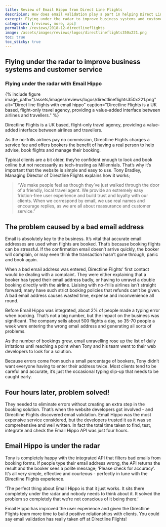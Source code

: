 ```yaml
---
title: Review of Email Hippo from Direct Line Flights
descripion: How does email validation play a part in helping Direct Line Flights cut costs?
excerpt: Flying under the radar to improve business systems and customer service
categories: [reviews, more, api]
permalink: /reviews/2018-12-directlineflights
image: /assets/images/reviews/logos/directlineflights350x221.png
toc: true
toc_sticky: true
---
```


<div><i class="fas fa-star" style="color:gold"></i><i class="fas fa-star" style="color:gold"></i><i class="fas fa-star" style="color:gold"></i><i class="fas fa-star" style="color:gold"></i><i class="fas fa-star" style="color:gold"></i></div>

## Flying under the radar to improve business systems and customer service

### Flying under the radar with Email Hippo

{% include figure image_path="/assets/images/reviews/logos/directlineflights350x221.png" alt="Direct line flights with email hippo" caption="Directline Flights is a UK based, flight-only travel agency, providing a value-added interface between airlines and travellers." %}

Directline Flights is a UK based, flight-only travel agency, providing a value-added interface between airlines and travellers.

As the no-frills airlines pay no commission, Directline Flights charges a service fee and offers bookers the benefit of having a real person to help advise, book flights and manage their booking.

Typical clients are a bit older, they’re confident enough to look and book online but not necessarily as tech-trusting as Millennials. That’s why it’s important that the website is simple and easy to use. Tony Bradley, Managing Director of Directline Flights explains how it works;

> “We make people feel as though they’ve just walked through the door of a friendly, local travel agent. We provide an extremely easy friction-free user experience and build trust and loyalty with our clients. When we correspond by email, we use real names and encourage replies, as we are all about reassurance and customer service.”

## The problem caused by a bad email address
Email is absolutely key to the business. It’s vital that accurate email addresses are used when flights are booked. That’s because booking flights can be stressful. If the confirmation email doesn’t arrive quickly, the booker will complain, or may even think the transaction hasn’t gone through, panic and book again.

When a bad email address was entered, Directline Flights’ first contact would be dealing with a complaint. They were either explaining that a booker has typed their email address badly, or having to unravel a double booking directly with the airline. Liaising with no-frills airlines isn’t straight forward; many have such strict booking policies that refunds can’t be given. A bad email address causes wasted time, expense and inconvenience all round.

Before Email Hippo was integrated, about 2% of people made a typing error when booking. That’s not a big number, but the impact on the business was significant. The company sells about 500 flights a day, so 35-70 people a week were entering the wrong email address and generating all sorts of problems.

As the number of bookings grew, email unravelling rose up the list of daily irritations until reaching a point when Tony and his team went to their web developers to look for a solution.

Because errors come from such a small percentage of bookers, Tony didn’t want everyone having to enter their address twice. Most clients tend to be careful and accurate, it’s just the occasional typing slip-up that needs to be caught early.

## Four hours later, problem solved!
They needed to eliminate errors without creating an extra step in the booking solution. That’s when the website developers got involved - and Directline Flights discovered email validation. Email Hippo was the most expensive service considered, but the developers trusted it as it was so comprehensive and well written. In fact the total time taken to find, test, integrate and check the Email Hippo API was just four hours.

## Email Hippo is under the radar
Tony is completely happy with the integrated API that filters bad emails from booking forms. If people type their email address wrong, the API returns the result and the booker sees a polite message; ‘Please check for accuracy’. It’s all very simple, effective and courteous - perfectly in tune with the Directline Flights experience.

‘The perfect thing about Email Hippo is that it just works. It sits there completely under the radar and nobody needs to think about it. It solved the problem so completely that we’re not conscious of it being there.’

Email Hippo has improved the user experience and given the Directline Flights team more time to build positive relationships with clients. You could say email validation has really taken off at Directline Flights!
